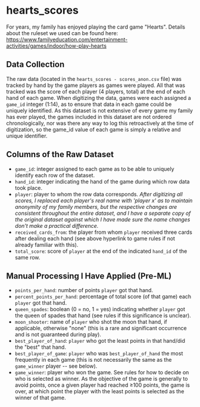 # hearts_scores
For years, my family has enjoyed playing the card game "Hearts". Details about the ruleset we used can be found here:
https://www.familyeducation.com/entertainment-activities/games/indoor/how-play-hearts

## Data Collection
The raw data (located in the `hearts_scores - scores_anon.csv` file) was tracked by hand by the game players as games were played. All that was tracked was the score of each player (4 players, total) at the end of each hand of each game. When digitizing the data, games were each assigned a `game_id` integer (1:14), as to ensure that data in each game could be uniquely identified. As this dataset is not extensive of every game my family has ever played, the games included in this dataset are not ordered chronologically, nor was there any way to log this retroactively at the time of digitization, so the game_id value of each game is simply a relative and unique identifier.

## Columns of the Raw Dataset
- `game_id`: integer assigned to each game as to be able to uniquely identify each row of the dataset.
- `hand_id`: integer indicating the hand of the game during which row data took place.
- `player`: player to whom the row data corresponds. *After digitizing all scores, I replaced each player's real name with 'player x' as to maintain anonymity of my family members, but the respective changes are consistent throughout the entire dataset, and I have a separate copy of the original dataset against which I have made sure the name changes don't make a practical difference.*
- `received_cards_from`: the player from whom `player` received three cards after dealing each hand (see above hyperlink to game rules if not already familiar with this).
- `total_score`: score of `player` at the end of the indicated `hand_id` of the same row.

## Manual Processing I Have Applied (Pre-ML)
- `points_per_hand`: number of points `player` got that hand.
- `percent_points_per_hand`: percentage of total score (of that game) each `player` got that hand.
- `queen_spades`: boolean (0 = no, 1 = yes) indicating whether `player` got the queen of spades that hand (see rules if this significance is unclear).
- `moon_shooter`: name of `player` who shot the moon that hand, if applicable, otherwise "none" (this is a rare and significant occurrence and is not guaranteed during play).
- `best_player_of_hand`: `player` who got the least points in that hand/did the "best" that hand.
- `best_player_of_game`: `player` who was `best_player_of_hand` the most frequently in each game (this is not necessarily the same as the `game_winner` player -- see below).
- `game_winner`: player who won the game. See rules for how to decide on who is selected as winner. As the objective of the game is generally to avoid points, once a given player had reached ≥100 points, the game is over, at which point the player with the least points is selected as the winner of that game.